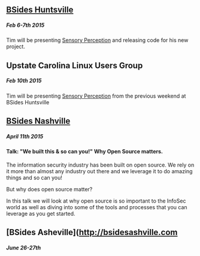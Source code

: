 ## [BSides Huntsville](http://http://www.bsideshuntsville.org/ "BSides Huntsville")

##### Feb 6-7th 2015 

Tim will be presenting [Sensory Perception](http://bsideshuntsville.org/presentation/sensory-perception-diy-approach-building-sensor-network "Sensory Perception") and releasing code for his new project.

## Upstate Carolina Linux Users Group
##### Feb 10th 2015

Tim will be presenting [Sensory Perception](http://www.bsideshuntsville.org/presentation/sensory-perception-diy-approach-building-sensor-network "Sensory Perception") from the previous weekend at BSides Huntsville

## [BSides Nashville](http://bsidesnash.org/ "BSides Nashville")
##### April 11th 2015

#### Talk: "We built this & so can you!" Why Open Source matters.

The information security industry has been built on open source. We rely on it more than almost any industry out there and we leverage it to do amazing things and so can you!

But why does open source matter?

In this talk we will look at why open source is so important to the InfoSec world as well as diving into some of the tools and processes that you can leverage as you get started. 


## [BSides Asheville](http://bsidesashville.com 
##### June 26-27th

